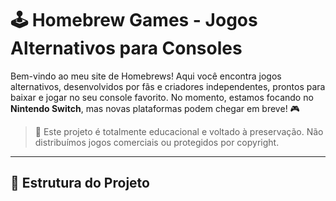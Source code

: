 # 🕹️ Homebrew Games - Jogos Alternativos para Consoles

Bem-vindo ao meu site de Homebrews! Aqui você encontra jogos alternativos, desenvolvidos por fãs e criadores independentes, prontos para baixar e jogar no seu console favorito. No momento, estamos focando no **Nintendo Switch**, mas novas plataformas podem chegar em breve! 🎮

> 🚨 Este projeto é totalmente educacional e voltado à preservação. Não distribuímos jogos comerciais ou protegidos por copyright.

---

## 📁 Estrutura do Projeto

